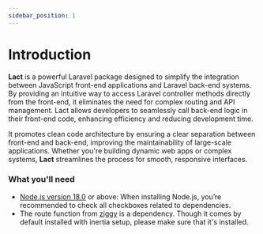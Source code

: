 ```yaml
---
sidebar_position: 1
---
```


# Introduction

**Lact** is a powerful Laravel package designed to simplify the integration between JavaScript front-end applications
and Laravel back-end systems. By providing an intuitive way to access Laravel controller methods directly from the
front-end, it eliminates the need for complex routing and API management. Lact allows developers to seamlessly call
back-end logic in their front-end code, enhancing efficiency and reducing development time.

It promotes clean code architecture by ensuring a clear separation between front-end and back-end, improving the
maintainability of large-scale applications. Whether you're building dynamic web apps or complex systems, **Lact**
streamlines the process for smooth, responsive interfaces.

### What you'll need

- [Node.js version 18.0](https://nodejs.org/en/download/) or above: When installing Node.js, you’re recommended to check all checkboxes related to dependencies.
- The route function from [ziggy](https://github.com/tighten/ziggy) is a dependency. Though it comes by default installed with inertia setup, please make sure that it's installed.
